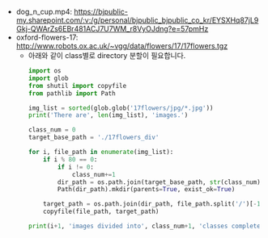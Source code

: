 - dog_n_cup.mp4: https://bjpublic-my.sharepoint.com/:v:/g/personal/bjpublic_bjpublic_co_kr/EYSXHq87jL9Gkj-QWArZs6EBr481ACJ7U7WM_r8VyOJdng?e=57pmHz
- oxford-flowers-17: http://www.robots.ox.ac.uk/~vgg/data/flowers/17/17flowers.tgz
  - 아래와 같이 class별로 directory 분할이 필요합니다.
    ```python
    import os
    import glob
    from shutil import copyfile
    from pathlib import Path

    img_list = sorted(glob.glob('17flowers/jpg/*.jpg'))
    print('There are', len(img_list), 'images.')

    class_num = 0
    target_base_path = './17flowers_div'

    for i, file_path in enumerate(img_list):
        if i % 80 == 0:
            if i != 0:
                class_num+=1
            dir_path = os.path.join(target_base_path, str(class_num).zfill(4))
            Path(dir_path).mkdir(parents=True, exist_ok=True)

        target_path = os.path.join(dir_path, file_path.split('/')[-1])
        copyfile(file_path, target_path)

    print(i+1, 'images divided into', class_num+1, 'classes completed.')
    ```
